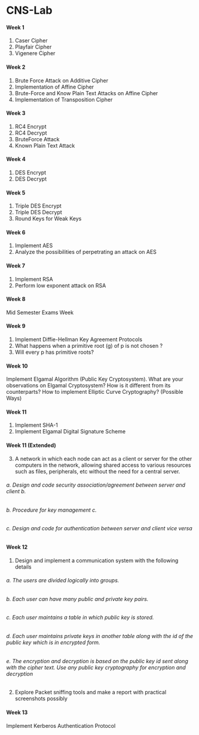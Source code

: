 # CNS-Lab

#### Week 1
1.	Caser Cipher
2.	Playfair Cipher
3.	Vigenere Cipher

#### Week 2
1. Brute Force Attack on Additive Cipher
2. Implementation of Affine Cipher
3. Brute-Force and Know Plain Text Attacks on Affine Cipher
4. Implementation of Transposition Cipher


#### Week 3
1. RC4 Encrypt
2. RC4 Decrypt
3. BruteForce Attack
4. Known Plain Text Attack

#### Week 4
1. DES Encrypt 
2. DES Decrypt

#### Week 5 
1. Triple DES Encrypt
2. Triple DES Decrypt
3. Round Keys for Weak Keys

#### Week 6 
1. Implement AES
2. Analyze the possibilities of perpetrating an attack on AES

#### Week 7 
1. Implement RSA
2. Perform low exponent attack on RSA

#### Week 8
Mid Semester Exams Week

#### Week 9
1. Implement Diffie-Hellman Key Agreement Protocols
2. What happens when a primitive root (g) of p is not chosen ?
3. Will every p has primitive roots?

#### Week 10
Implement Elgamal Algorithm (Public Key Cryptosystem).
What are your observations on Elgamal Cryptosystem? How is it different from its counterparts?
How to implement Elliptic Curve Cryptography? (Possible Ways)

#### Week 11
1. Implement SHA-1
2. Implement Elgamal Digital Signature Scheme

#### Week 11 (Extended)
3.  A network in which each node can act as a client or server for the other computers in the network, allowing shared access to various resources such as files, peripherals, etc without the need for a central server.
###### a. Design and code security association/agreement between server and client b.
###### b. Procedure for key management c.
###### c. Design and code for authentication between server and client vice versa

#### Week 12
1. Design and implement a communication system with the following details
###### a. The users are divided logically into groups.
###### b. Each user can have many public and private key pairs.
###### c. Each user maintains a table in which public key is stored.
###### d. Each user maintains private keys in another table along with the id of the public key which is in encrypted form.
###### e. The encryption and decryption is based on the public key id sent along with the cipher text. Use any public key cryptography for encryption and decryption
2. Explore Packet sniffing tools and make a report with practical screenshots possibly

#### Week 13
Implement Kerberos Authentication Protocol
